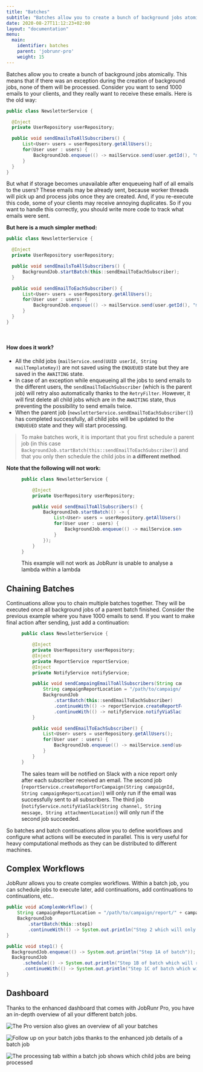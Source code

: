 ```yaml
---
title: "Batches"
subtitle: "Batches allow you to create a bunch of background jobs atomically"
date: 2020-08-27T11:12:23+02:00
layout: "documentation"
menu: 
  main: 
    identifier: batches
    parent: 'jobrunr-pro'
    weight: 15
---
```


Batches allow you to create a bunch of background jobs atomically. This means that if there was an exception during the creation of background jobs, none of them will be processed. Consider you want to send 1000 emails to your clients, and they really want to receive these emails. Here is the old way:

```java
public class NewsletterService {

  @Inject
  private UserRepository userRepository;

  public void sendEmailsToAllSubscribers() {
      List<User> users = userRepository.getAllUsers();
      for(User user : users) {
          BackgroundJob.enqueue(() -> mailService.send(user.getId(), "mail-template-key"));
      }
  }
}
```

But what if storage becomes unavailable after enqueueing half of all emails to the users? These emails may be already sent, because worker threads will pick up and process jobs once they are created. And, if you re-execute this code, some of your clients may receive annoying duplicates. So if you want to handle this correctly, you should write more code to track what emails were sent.

__But here is a much simpler method:__

```java
public class NewsletterService {

  @Inject
  private UserRepository userRepository;

  public void sendEmailsToAllSubscribers() {
      BackgroundJob.startBatch(this::sendEmailToEachSubscriber);
  }

  public void sendEmailToEachSubscriber() {
      List<User> users = userRepository.getAllUsers();
      for(User user : users) {
          BackgroundJob.enqueue(() -> mailService.send(user.getId(), "mail-template-key"));
      }
  }
}
```
<br>

#### How does it work?
- All the child jobs (`mailService.send(UUID userId, String mailTemplateKey)`) are not saved using the `ENQUEUED` state but they are saved in the `AWAITING` state.
- In case of an exception while enqueueing all the jobs to send emails to the different users, the `sendEmailToEachSubscriber` (which is the parent job) will retry also automatically thanks to the `RetryFilter`. However, it will first delete all child jobs which are in the `AWAITING` state, thus preventing the possibility to send emails twice.
- When the parent job (`newsletterService.sendEmailToEachSubscriber()`) has completed successfully, all child jobs will be updated to the `ENQUEUED` state and they will start processing.


> To make batches work, it is important that you first schedule a parent job (in this case `BackgroundJob.startBatch(this::sendEmailToEachSubscriber)`) and that you only then schedule the child jobs in __a different method__.

__Note that the following will not work:__
<figure>

```java
public class NewsletterService {

    @Inject
    private UserRepository userRepository;

    public void sendEmailToAllSubscribers() {
        BackgroundJob.startBatch(() -> {
            List<User> users = userRepository.getAllUsers();
            for(User user : users) {
                BackgroundJob.enqueue(() -> mailService.send(user.getId(), "mail-template-key"));
            }
        });
    }
}
```
<figcaption>This example will not work as JobRunr is unable to analyse a lambda within a lambda</figcaption>
</figure>

## Chaining Batches
Continuations allow you to chain multiple batches together. They will be executed once all background jobs of a parent batch finished. Consider the previous example where you have 1000 emails to send. If you want to make final action after sending, just add a continuation:

<figure>

```java
public class NewsletterService {

    @Inject
    private UserRepository userRepository;
    @Inject
    private ReportService reportService;
    @Inject
    private NotifyService notifyService;

    public void sendCampaingEmailToAllSubscribers(String campaignId) {
        String campaignReportLocation = "/path/to/campaign/report/" + campaignId + ".csv";
        BackgroundJob
            .startBatch(this::sendEmailToEachSubscriber)
            .continueWith(() -> reportService.createReportForCampaign(campaignId, campaignReportLocation))
            .continueWith(() -> notifyService.notifyViaSlack("sales-team", "Successfully sent newsletter for campaign " + campaignId, campaignReportLocation));
    }

    public void sendEmailToEachSubscriber() {
        List<User> users = userRepository.getAllUsers();
        for(User user : users) {
            BackgroundJob.enqueue(() -> mailService.send(user.getId(), "mail-template-key"));
        }
    }
}
```
<figcaption>

The sales team will be notified on Slack with a nice report only after each subscriber received an email. The second job (`reportService.createReportForCampaign(String campaignId, String campaignReportLocation)`) will only run if the email was successfully sent to all subscribers. The third job (`notifyService.notifyViaSlack(String channel, String message, String attachmentLocation)`) will only run if the second job succeeded.
</figcaption>
</figure>

So batches and batch continuations allow you to define workflows and configure what actions will be executed in parallel. This is very useful for heavy computational methods as they can be distributed to different machines.

## Complex Workflows
JobRunr allows you to create complex workflows. Within a batch job, you can schedule jobs to execute later, add continuations, add continuations to continuations, etc..

```java
public void aComplexWorkflow() {
    String campaignReportLocation = "/path/to/campaign/report/" + campaignId + ".csv";
    BackgroundJob
        .startBatch(this::step1)
        .continueWith(() -> System.out.println("Step 2 which will only run after Step 1 completely succeeded"));
}

public void step1() {
  BackgroundJob.enqueue(() -> System.out.println("Step 1A of batch"));
  BackgroundJob
      .schedule(() -> System.out.println("Step 1B of batch which will run tomorrow"), now().add(24, HOURS))
      .continueWith(() -> System.out.println("Step 1C of batch which will run just after Step 1B has succeeded"));
}

```


## Dashboard

Thanks to the enhanced dashboard that comes with JobRunr Pro, you have an in-depth overview of all your different batch jobs.

![](/documentation/jobrunr-pro-batches.webp "The Pro version also gives an overview of all your batches")

![](/documentation/jobrunr-pro-batch-details.webp "Follow up on your batch jobs thanks to the enhanced job details of a batch job")

![](/documentation/jobrunr-pro-batch-details-processing.webp "The processing tab within a batch job shows which child jobs are being processed")
